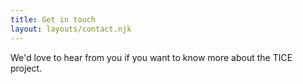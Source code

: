 ```yaml
---
title: Get in touch
layout: layouts/contact.njk
---
```


We'd love to hear from you if you want to know more about the TICE project.